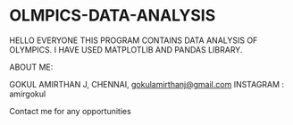 # OLMPICS-DATA-ANALYSIS
HELLO EVERYONE THIS PROGRAM CONTAINS DATA ANALYSIS OF OLYMPICS. I HAVE USED MATPLOTLIB AND PANDAS LIBRARY.



ABOUT ME:

GOKUL AMIRTHAN J,
CHENNAI,
gokulamirthanj@gmail.com
INSTAGRAM : amirgokul

Contact me for any opportunities
